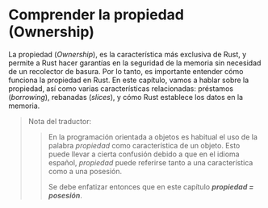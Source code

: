 # Comprender la propiedad (Ownership)

La propiedad (*Ownership*), es la característica más exclusiva de Rust, y permite a Rust hacer
garantías en la seguridad de la memoria sin necesidad de un recolector de basura.
Por lo tanto, es importante entender cómo funciona la propiedad en Rust. En este
capítulo, vamos a hablar sobre la propiedad, así como varias características relacionadas:
préstamos (*borrowing*), rebanadas (*slices*), y cómo Rust establece los datos en la memoria.

> Nota del traductor:
>> En la programación orientada a objetos es habitual el uso de la palabra *propiedad* como característica de un objeto. Esto puede llevar a cierta confusión debido a que en el idioma español, *propiedad* puede referirse tanto a una característica como a una posesión.
>>
>> Se debe enfatizar entonces que en este capítulo ***propiedad = posesión***.